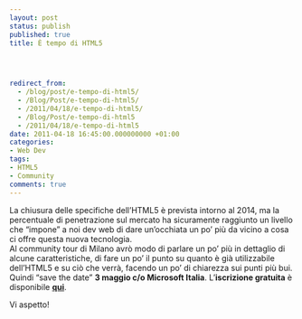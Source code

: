 ```yaml
---
layout: post
status: publish
published: true
title: È tempo di HTML5



  
redirect_from: 
  - /blog/post/e-tempo-di-html5/
  - /Blog/Post/e-tempo-di-html5/
  - /2011/04/18/e-tempo-di-html5/
  - /Blog/Post/e-tempo-di-html5
  - /2011/04/18/e-tempo-di-html5
date: 2011-04-18 16:45:00.000000000 +01:00
categories:
- Web Dev
tags:
- HTML5
- Community
comments: true
---
```

<p>La chiusura delle specifiche dell’HTML5 è prevista intorno al 2014, ma la percentuale di penetrazione sul mercato ha sicuramente raggiunto un livello che “impone” a noi dev web di dare un’occhiata un po’ più da vicino a cosa ci offre questa nuova tecnologia.   <br />Al community tour di Milano avrò modo di parlare un po’ più in dettaglio di alcune caratteristiche, di fare un po’ il punto su quanto è già utilizzabile dell’HTML5 e su ciò che verrà, facendo un po’ di chiarezza sui punti più bui.    <br />Quindi “save the date” <strong>3 maggio c/o Microsoft Italia</strong>. L’<strong>iscrizione gratuita</strong> è disponibile <a title="Community Tour Registrazione" href="http://communitydevtool.com/public/frmdetailevent.aspx?eventid=0703IIQDEDHMPMMECRHNNH" rel="nofollow" target="_blank"><strong>qui</strong></a>.</p>  <p>Vi aspetto!</p>
